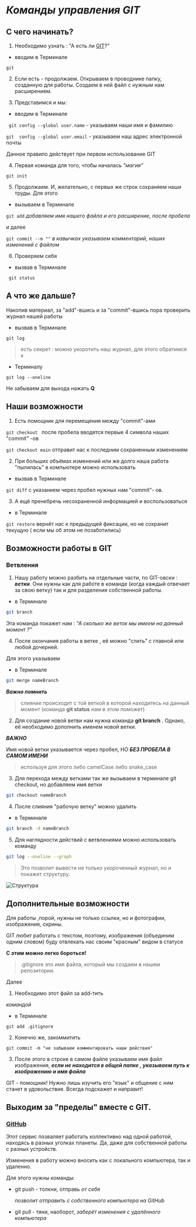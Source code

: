 # *Команды управления GIT*

## С чего начинать?

1. Необходимо узнать : "А есть ли  [GIT](https://git-scm.com)?"

* вводим в Терминале 

```git```

2. Если есть - продолжаем. Открываем в проводнике папку, созданную для работы. Создаем в ней файл с нужным нам расширением.

3. Представимся и мы:

* вводим в Терминале

``` git config --global user.name``` - указываем наши имя и фамилию 

```git  config --global user.email``` - указываем наш адрес электронной почты

Данное правило действует при первом использование GIT

4. Первая команда для того, чтобы началась *"магия"*

```git init```

5. Продолжаем. И, желательно, с первых же строк сохраняем наши труды. Для этого 

* вызываем в Терминале

```git add```  *добавляем имя нашего файла и его расширение, после пробела*

и далее

```git commit --m ""```  *в кавычках указываем комментарий, наших изменений с файлом*

6. Проверяем себя 

* вызвав в Терминале

``` git status```

## А что же дальше?

Накопив материал, за "add"-вшись и за "commit"-вшись пора проверить журнал нашей работы 

* вызвав в Терминале

```git log```

> есть секрет  : можно укоротить наш журнал, для этого обратимся к

* Терминалу

```git log --oneline```

Не забываем для выхода нажать **Q**

## Наши возможности

1. Есть помощник для перемещения между "commit"-ами

```git checkout ``` 
после пробела вводятся первые 4 символа наших "commit" -ов

```git checkout main```  отправит нас к последним сохраненным изменениям

2. При больших объёмах изменений или же долго наша работа "пылилась" в компьютере можно использовать

* вызвав в Терминале

```git diff```  с указанием через пробел нужных нам "commit"- ов.

3. А ещё пренебречь несохраненной информацией и воспользоваться
 * в Терминале

 ```git restore```  вернёт нас к предыдущей фиксации, но не сохранит текущую ( если мы об этом не позаботились)


## Возможности работы в GIT

### Ветвления

1. Нашу работу можно разбить на отдельные части, по GIT-овски : *__ветки__*. Они нужны как для работе в команде (когда каждый отвечает за свою ветку) так и для разделения собственной работы.

* в Терминале 

```sh
git branch
```

Эта команда покажет нам : _"А сколько же веток мы имеем на данный момент ?"_

4. После окончания работы в ветке , её можно "слить" с главной или любой дочерней.

Для этого указываем

* в Терминале

```sh
git merge nameBranch
```
__*Важно помнить*__  

> слияние происходит с той веткой в которой находитесь на данный момент (команда __git status__ нам в этом поможет)

2. Для создание новой ветви нам нужна команда __git branch__ . Однако, её необходимо дополнить именем новой ветки.

__*ВАЖНО*__

Имя новой ветки указывается через пробел, НО __*БЕЗ ПРОБЕЛА В САМОМ ИМЕНИ*__

>используя для этого либо camelCase  либо snake_case

3. Для перехода между ветками так же вызываем в терминале git checkout, но добавляем имя ветки

```sh
git checkout nameBranch
```

4. После слияния "рабочую ветку" можно удалить

* в Терминале

```sh
git branch -d nameBranch
```


5. Для наглядности действий с ветвлениями можно использовать команду


```sh
git log --oneline --graph
```
>Это позволит вывести не только  укороченный журнал, но и покажет структуру.

![Структура](ima.png)










## Дополнительные возможности

Для работы ,порой, нужны не только ссылки, но и фотографии, изображения, скрины.
 
 GIT любит работать с текстом, поэтому, изображения (объединим одним словом) буду отвлекать нас своим "красным" видом в статусе

 __С этим можно легко бороться!__

 >.gitignore это имя файла, который мы создаем в нашем репозитории.

 Далее

 1. Необходимо этот файл за add-тить

 _командой_
 * в Терминале

 ```git add .gitignore```

 2. Конечно же, закоммитить

 ```git commit -m "не забываем комментировать наши действия"```

 
3. После этого в строке в самом файле указываем имя файл изображения, __*если не находится в общей папке , указываем путь к изображению и имя файла*__

GIT - помощник! Нужно лишь изучить его "язык" и общение с ним станет в удовольствие. Всегда подскажет и направит!



## Выходим за "пределы" вместе с GIT.

### [GitHub](https://github.com)

Этот сервис позваляет работать коллективно над одной работой, находясь в разных уголках планеты. Да, даже для собственной работы с разных устройств. 

Изменения в работу можно вносить как с локального компьютера, так и удаленно.

Для этого нужны команды:

* git push - толкни, отправь *от себя* 
   
   *позволит отправить с собственного компьютера на GitHub*

* git pull - тяни, наоборот, _заберёт изменения с удалённого компьютера_


